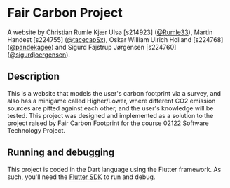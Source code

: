 # Fair Carbon Project

A website by Christian Rumle Kjær Ulsø [s214923] ([@Rumle33](https://github.com/Rumle33)), Martin Handest [s224755] ([@tacecapSx](https://github.com/tacecapSx)), Oskar William Ulrich Holland [s224768] ([@pandekagee](https://github.com/pandekagee)) and Sigurd Fajstrup Jørgensen [s224760] ([@sigurdjoergensen](https://github.com/sigurdjoergensen)).

## Description
This is a website that models the user's carbon footprint via a survey, and also has a minigame called Higher/Lower, where different CO2 emission sources are pitted against each other, and the user's knowledge will be tested. This project was designed and implemented as a solution to the project raised by Fair Carbon Footprint for the course 02122 Software Technology Project.

## Running and debugging

This project is coded in the Dart language using the Flutter framework. As such, you'll need the [Flutter SDK](https://docs.flutter.dev/get-started/install) to run and debug.